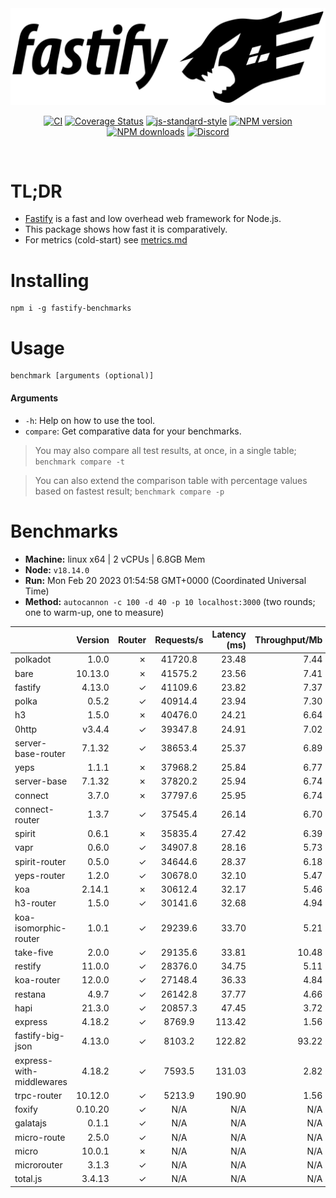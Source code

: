 <div align="center">
  <img src="https://github.com/fastify/graphics/raw/HEAD/fastify-landscape-outlined.svg" width="650" height="auto"/>
</div>

<div align="center">

[![CI](https://github.com/fastify/fastify/workflows/ci/badge.svg)](https://github.com/fastify/fastify/actions/workflows/ci.yml)
[![Coverage Status](https://coveralls.io/repos/github/fastify/fastify/badge.svg?branch=master)](https://coveralls.io/github/fastify/fastify?branch=master)
[![js-standard-style](https://img.shields.io/badge/code%20style-standard-brightgreen.svg?style=flat)](http://standardjs.com/)
[![NPM version](https://img.shields.io/npm/v/fastify.svg?style=flat)](https://www.npmjs.com/package/fastify)
[![NPM downloads](https://img.shields.io/npm/dm/fastify.svg?style=flat)](https://www.npmjs.com/package/fastify) [![Discord](https://img.shields.io/discord/725613461949906985)](https://discord.gg/fastify)

</div>
<br />

# TL;DR

* [Fastify](https://github.com/fastify/fastify) is a fast and low overhead web framework for Node.js.
* This package shows how fast it is comparatively.
* For metrics (cold-start) see [metrics.md](./METRICS.md)

# Installing

```
npm i -g fastify-benchmarks
```

# Usage

```
benchmark [arguments (optional)]
```

#### Arguments

* `-h`: Help on how to use the tool.
* `compare`: Get comparative data for your benchmarks.

> You may also compare all test results, at once, in a single table; `benchmark compare -t`

> You can also extend the comparison table with percentage values based on fastest result; `benchmark compare -p`
# Benchmarks

* __Machine:__ linux x64 | 2 vCPUs | 6.8GB Mem
* __Node:__ `v18.14.0`
* __Run:__ Mon Feb 20 2023 01:54:58 GMT+0000 (Coordinated Universal Time)
* __Method:__ `autocannon -c 100 -d 40 -p 10 localhost:3000` (two rounds; one to warm-up, one to measure)

|                          | Version | Router | Requests/s | Latency (ms) | Throughput/Mb |
| :--                      | --:     | --:    | :-:        | --:          | --:           |
| polkadot                 | 1.0.0   | ✗      | 41720.8    | 23.48        | 7.44          |
| bare                     | 10.13.0 | ✗      | 41575.2    | 23.56        | 7.41          |
| fastify                  | 4.13.0  | ✓      | 41109.6    | 23.82        | 7.37          |
| polka                    | 0.5.2   | ✓      | 40914.4    | 23.94        | 7.30          |
| h3                       | 1.5.0   | ✗      | 40476.0    | 24.21        | 6.64          |
| 0http                    | v3.4.4  | ✓      | 39347.8    | 24.91        | 7.02          |
| server-base-router       | 7.1.32  | ✓      | 38653.4    | 25.37        | 6.89          |
| yeps                     | 1.1.1   | ✗      | 37968.2    | 25.84        | 6.77          |
| server-base              | 7.1.32  | ✗      | 37820.2    | 25.94        | 6.74          |
| connect                  | 3.7.0   | ✗      | 37797.6    | 25.95        | 6.74          |
| connect-router           | 1.3.7   | ✓      | 37545.4    | 26.14        | 6.70          |
| spirit                   | 0.6.1   | ✗      | 35835.4    | 27.42        | 6.39          |
| vapr                     | 0.6.0   | ✓      | 34907.8    | 28.16        | 5.73          |
| spirit-router            | 0.5.0   | ✓      | 34644.6    | 28.37        | 6.18          |
| yeps-router              | 1.2.0   | ✓      | 30678.0    | 32.10        | 5.47          |
| koa                      | 2.14.1  | ✗      | 30612.4    | 32.17        | 5.46          |
| h3-router                | 1.5.0   | ✓      | 30141.6    | 32.68        | 4.94          |
| koa-isomorphic-router    | 1.0.1   | ✓      | 29239.6    | 33.70        | 5.21          |
| take-five                | 2.0.0   | ✓      | 29135.6    | 33.81        | 10.48         |
| restify                  | 11.0.0  | ✓      | 28376.0    | 34.75        | 5.11          |
| koa-router               | 12.0.0  | ✓      | 27148.4    | 36.33        | 4.84          |
| restana                  | 4.9.7   | ✓      | 26142.8    | 37.77        | 4.66          |
| hapi                     | 21.3.0  | ✓      | 20857.3    | 47.45        | 3.72          |
| express                  | 4.18.2  | ✓      | 8769.9     | 113.42       | 1.56          |
| fastify-big-json         | 4.13.0  | ✓      | 8103.2     | 122.82       | 93.22         |
| express-with-middlewares | 4.18.2  | ✓      | 7593.5     | 131.03       | 2.82          |
| trpc-router              | 10.12.0 | ✓      | 5213.9     | 190.90       | 1.56          |
| foxify                   | 0.10.20 | ✓      | N/A        | N/A          | N/A           |
| galatajs                 | 0.1.1   | ✓      | N/A        | N/A          | N/A           |
| micro-route              | 2.5.0   | ✓      | N/A        | N/A          | N/A           |
| micro                    | 10.0.1  | ✗      | N/A        | N/A          | N/A           |
| microrouter              | 3.1.3   | ✓      | N/A        | N/A          | N/A           |
| total.js                 | 3.4.13  | ✓      | N/A        | N/A          | N/A           |
